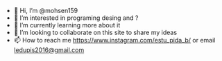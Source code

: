 - 👋 Hi, I’m @mohsen159
- 👀 I’m interested in programing desing and ?
- 🌱 I’m currently learning more about it 
- 💞️ I’m looking to collaborate on this site to share my ideas 
- 📫 How to reach me https://www.instagram.com/estu_pida_b/ or email ledupis2016@gmail.com

<!---
mohsen159/mohsen159 is a ✨ special ✨ repository because its `README.md` (this file) appears on your GitHub profile.
You can click the Preview link to take a look at your changes.
--->
